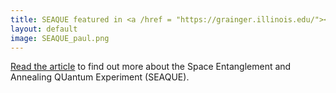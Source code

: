 ```yaml
---
title: SEAQUE featured in <a /href = "https://grainger.illinois.edu/"><em>Grainger College of Engineering</em></a> article
layout: default
image: SEAQUE_paul.png
---
```


[Read the article](https://grainger.illinois.edu/news/stories/space-communications-technology#tile43951) to find out more about the Space Entanglement and Annealing QUantum Experiment (SEAQUE).